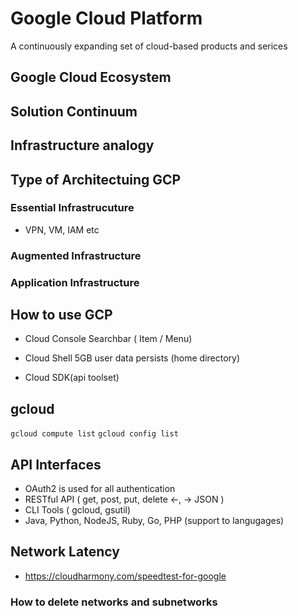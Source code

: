 # Google Cloud Platform
A continuously expanding set of cloud-based products and serices

## Google Cloud Ecosystem
## Solution Continuum
## Infrastructure analogy

## Type of Architectuing GCP
### Essential Infrastrucuture
- VPN, VM, IAM etc
### Augmented Infrastructure
### Application Infrastructure

## How to use GCP
- Cloud Console
Searchbar ( Item / Menu)

- Cloud Shell
5GB user data persists (home directory)

- Cloud SDK(api toolset)

## gcloud
`gcloud compute list`
`gcloud config list`

## API Interfaces
- OAuth2 is used for all authentication
- RESTful API ( get, post, put, delete <-, -> JSON )
- CLI Tools ( gcloud, gsutil)
- Java, Python, NodeJS, Ruby, Go, PHP (support to langugages)

## Network Latency
- https://cloudharmony.com/speedtest-for-google

### How to delete networks and subnetworks

